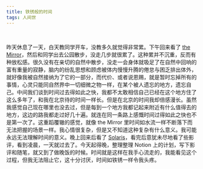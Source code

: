 ```yaml
---
title: 铁锈般的时间
tags: 人间世
---
```


<br/>

昨天休息了一天，白天教同学开车，没教多久就觉得非常累。下午回来看了 [the Mirror](https://tianxianzi.me/2022/12/08/the_mirrow/)，然后和同学出去公园散步，没走几步就很累了。这种累并不沉重，反而有种放松感。很久没有在亲切的自然中散步，没走一会身体就吸足了在自然中回响的富有重量的寂静，脑内的纷乱思想和顾虑被体内慢慢升腾的倦怠与困乏排出体外，就好像我被自然接纳为了它的一部分，而代价、或者说恩赐，就是暂时忘掉所有的事情，心灵只能同自然界中一切细微之物一样，在某个被人遗忘的地方，遗忘自己。中间我们谈到时间过去得如此之快，我都不太敢相信自己已经在这个地方住了这么多年了，和我在北京待的时间一样长。但是在北京的时间我却倍感漫长。虽然我感觉自己现在哪里也没去过，但是每到一个地方我都记起来附近有什么值得去的地方，这边的路我都走过好几十遍。就连在同一条路上感慨时间过得如此之快也不是第一次了。这重蹈覆辙的感觉，就像 the Mirror 里时间如水流一样不断落下而无法把握的场景一样。我心情很复杂，但是又不知道这种复杂有什么意义。我可能永远无法理解时间的意义。晚上回来后看了 [Solaris](https://tianxianzi.me/2022/12/07/solaris/)，看完后意犹未尽地看了些影评，看到凌晨，一天就过去了。今天起得晚，整理整理 Notion 上的计划，写下影评和随笔，就又到了做晚饭的时候。时间就是这样在我手心流走的，我能看见这个过程，但我无法阻止它，这十分讨厌，时间如铁锈一样令我头疼。